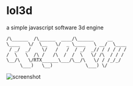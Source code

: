 # lol3d
a simple javascript software 3d engine
```
/\______  /\______  ____/\______     __
\____   \/  \__   \/  _ \____   \ __/  \____
 / _/  _/    \/   /   /  / _/  _// / / / / /
/  \   \  /\ /   /\  /  /  \   \/ /\  / / /
\__/\   \/RTX______\___/\__/\   \/ / /_/_/
     \___)   \__)            \___) \/
```
![screenshot](http://lol.pm/3d/rzr-cult_of_the_dodecahedron.gif)
